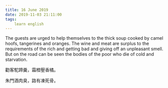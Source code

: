 ```yaml
---
title: 16 June 2019
date: 2019-11-03 21:11:00
tags:
    learn english
---
```

The guests are urged to
help themselves to the thick soup cooked by camel hoofs, tangerines and oranges.
The wine and meat are surplus to the requirements of the rich and getting bad
and giving off an unpleasant smell. But on the road can be seen the bodies of
the poor who die of cold and starvation. 

勸客駝蹄羹，霜橙壓香橘。

朱門酒肉臭，路有凍死骨。